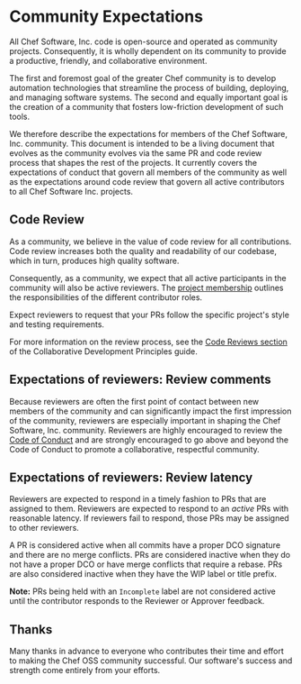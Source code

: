 # Community Expectations

All Chef Software, Inc. code is open-source and operated as community projects. Consequently, it is wholly dependent on its community to provide a productive, friendly, and collaborative environment.

The first and foremost goal of the greater Chef community is to develop automation technologies that streamline the process of building, deploying, and managing software systems. The second and equally important goal is the creation of a community that fosters low-friction development of such tools.

We therefore describe the expectations for members of the Chef Software, Inc. community. This document is intended to be a living document that evolves as the community evolves via the same PR and code review process that shapes the rest of the projects. It currently covers the expectations of conduct that govern all members of the community as well as the expectations around code review that govern all active contributors to all Chef Software Inc. projects.

## Code Review

As a community, we believe in the value of code review for all contributions. Code review increases both the quality and readability of our codebase, which in turn, produces high quality software.

Consequently, as a community, we expect that all active participants in the community will also be active reviewers. The [project membership](/project-membership.md) outlines the responsibilities of the different contributor roles.

Expect reviewers to request that your PRs follow the specific project's style and testing requirements.

For more information on the review process, see the [Code Reviews section](collaborative-dev.md#code-reviews) of the Collaborative Development Principles guide.

## Expectations of reviewers: Review comments

Because reviewers are often the first point of contact between new members of the community and can significantly impact the first impression of the community, reviewers are especially important in shaping the Chef Software, Inc. community. Reviewers are highly encouraged to review the [Code of Conduct](/governance.md#code-of-conduct) and are strongly encouraged to go above and beyond the Code of Conduct to promote a collaborative, respectful community.

## Expectations of reviewers: Review latency

Reviewers are expected to respond in a timely fashion to PRs that are assigned to them. Reviewers are expected to respond to an *active* PRs with reasonable latency. If reviewers fail to respond, those PRs may be assigned to other reviewers.

A PR is considered active when all commits have a proper DCO signature and there are no merge conflicts. PRs are considered inactive when they do not have a proper DCO or have merge conflicts that require a rebase. PRs are also considered inactive when they have the WIP label or title prefix.

**Note:** PRs being held with an `Incomplete` label are not considered active until the contributor responds to the Reviewer or Approver feedback.

## Thanks

Many thanks in advance to everyone who contributes their time and effort to making the Chef OSS community successful. Our software's success and strength come entirely from your efforts.
